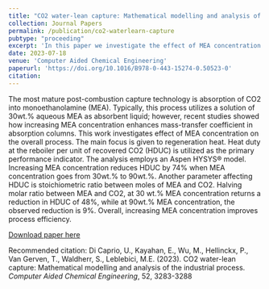 ```yaml
---
title: "CO2 water-lean capture: Mathematical modelling and analysis of the industrial process"
collection: Journal Papers
permalink: /publication/co2-waterlearn-capture
pubtype: "proceeding"
excerpt: 'In this paper we investigate the effect of MEA concentration on the overall CO<sub>2</sub> capture process efficiency'
date: 2023-07-18
venue: 'Computer Aided Chemical Engineering'
paperurl: 'https://doi.org/10.1016/B978-0-443-15274-0.50523-0'
citation: 
---
```

The most mature post-combustion capture technology is absorption of CO2 into monoethanolamine (MEA). Typically, this process utilizes a solution of 30wt.% aqueous MEA as absorbent liquid; however, recent studies showed how increasing MEA concentration enhances mass-transfer coefficient in absorption columns. This work investigates effect of MEA concentration on the overall process. The main focus is given to regeneration heat. Heat duty at the reboiler per unit of recovered CO2 (HDUC) is utilized as the primary performance indicator. The analysis employs an Aspen HYSYS® model. Increasing MEA concentration reduces HDUC by 74% when MEA concentration goes from 30wt.% to 90wt.%. Another parameter affecting HDUC is stoichiometric ratio between moles of MEA and CO2. Halving molar ratio between MEA and CO2, at 30 wt.% MEA concentration returns a reduction in HDUC of 48%, while at 90wt.% MEA concentration, the observed reduction is 9%. Overall, increasing MEA concentration improves process efficiency.

[Download paper here](https://doi.org/10.1016/B978-0-443-15274-0.50523-0)

Recommended citation: Di Caprio, U., Kayahan, E., Wu, M., Hellinckx, P., Van Gerven, T., Waldherr, S., Leblebici, M.E. (2023). CO2 water-lean capture: Mathematical modelling and analysis of the industrial process. <i>Computer Aided Chemical Engineering</i>, 52, 3283-3288